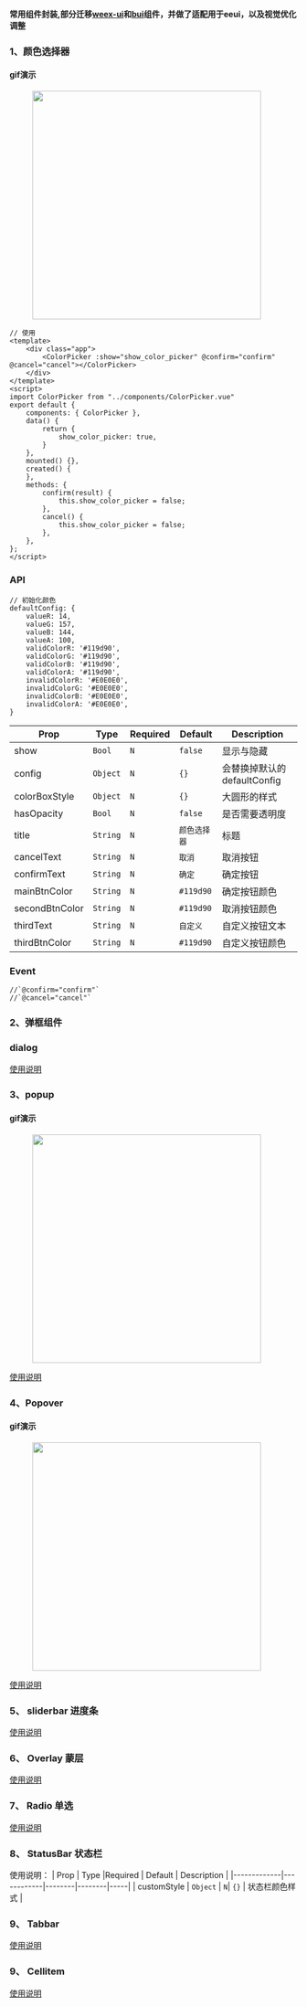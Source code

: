 #### 常用组件封装,部分迁移[weex-ui](https://github.com/alibaba/weex-ui)和[bui](https://github.com/bingo-oss/bui-weex)组件，并做了适配用于eeui，以及视觉优化调整

### 1、颜色选择器

#### gif演示

<figure class="center">
    <img src="https://raw.githubusercontent.com/kang558/eeui-components/master/screenshot/colorpicker.gif" width="400">
</figure>

``` vue
// 使用
<template>
    <div class="app">
        <ColorPicker :show="show_color_picker" @confirm="confirm" @cancel="cancel"></ColorPicker>
    </div>
</template>
<script>
import ColorPicker from "../components/ColorPicker.vue"
export default {
    components: { ColorPicker },
    data() {
        return {
            show_color_picker: true,
        }
    },
    mounted() {},
    created() {
    },
    methods: {
        confirm(result) {
            this.show_color_picker = false;
        },
        cancel() {
            this.show_color_picker = false;
        },
    },
};
</script>

```

### API
```
// 初始化颜色
defaultConfig: {
    valueR: 14,
    valueG: 157,
    valueB: 144,
    valueA: 100,
    validColorR: '#119d90',
    validColorG: '#119d90',
    validColorB: '#119d90',
    validColorA: '#119d90',
    invalidColorR: '#E0E0E0',
    invalidColorG: '#E0E0E0',
    invalidColorB: '#E0E0E0',
    invalidColorA: '#E0E0E0',
}
```
| Prop      | Type   |Required  | Default   | Description  |
|-------------|------------|--------|--------|-----|
| show | `Bool` | `N`|  `false` |显示与隐藏|
| config | `Object` | `N`|  `{}` | 会替换掉默认的defaultConfig |
| colorBoxStyle  | `Object` | `N`| `{}` | 大圆形的样式 |
| hasOpacity  | `Bool` | `N`| `false`| 是否需要透明度 |
| title | `String` | `N`|`颜色选择器` |  标题 |
| cancelText | `String` |`N`| `取消` |  取消按钮 |
| confirmText | `String` | `N`| `确定` |  确定按钮 |
| mainBtnColor | `String` | `N`| `#119d90` | 确定按钮颜色 |
| secondBtnColor | `String` | `N`| `#119d90` | 取消按钮颜色|
| thirdText | `String` |`N`| `自定义` | 自定义按钮文本 |
| thirdBtnColor | `String` |`N`| `#119d90` | 自定义按钮颜色 |

### Event

```
//`@confirm="confirm"`
//`@cancel="cancel"`
```

### 2、弹框组件

### dialog 
[使用说明](https://github.com/alibaba/weex-ui/tree/master/packages/wxc-dialog)

### 3、popup 

#### gif演示
<figure class="center">
    <img src="https://raw.githubusercontent.com/kang558/eeui-components/master/screenshot/WxcPopup.gif" width="400">
</figure>

[使用说明](https://github.com/alibaba/weex-ui/tree/master/packages/wxc-popup)

### 4、Popover 

#### gif演示
<figure class="center">
    <img src="https://raw.githubusercontent.com/kang558/eeui-components/master/screenshot/WxcPopover.gif" width="400">
</figure>

[使用说明](https://github.com/alibaba/weex-ui/tree/master/packages/wxc-popover)


### 5、 sliderbar 进度条
[使用说明](https://github.com/alibaba/weex-ui/tree/master/packages/wxc-slider-bar)


### 6、 Overlay 蒙层
[使用说明](https://github.com/alibaba/weex-ui/tree/master/packages/wxc-overlay)


### 7、 Radio 单选
[使用说明](http://dev.bingocc.com/buiweex/docs/reference/bui-radio.html)


### 8、 StatusBar 状态栏

使用说明：
| Prop      | Type   |Required  | Default   | Description  |
|-------------|------------|--------|--------|-----|
| customStyle | `Object` | `N`|  `{}` | 状态栏颜色样式 |

### 9、 Tabbar
[使用说明](http://dev.bingocc.com/buiweex/docs/reference/bui-tabbar.html)

### 9、 Cellitem
[使用说明](http://dev.bingocc.com/buiweex/docs/reference/bui-cell.html)